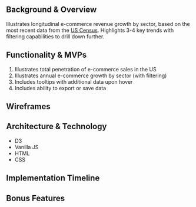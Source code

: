 ## Background & Overview
Illustrates longitudinal e-commerce revenue growth by sector, based on the most recent data from the [US Census](https://www.census.gov/data/tables/2017/econ/e-stats/2017-e-stats.html).
Highlights 3-4 key trends with filtering capabilities to drill down further.

## Functionality & MVPs
1. Illustrates total penetration of e-commerce sales in the US
2. Illustrates annual e-commerce growth by sector (with filtering)
3. Includes tooltips with additional data upon hover
4. Includes ability to export or save data

## Wireframes


## Architecture & Technology
* D3
* Vanilla JS
* HTML
* CSS

## Implementation Timeline


## Bonus Features

